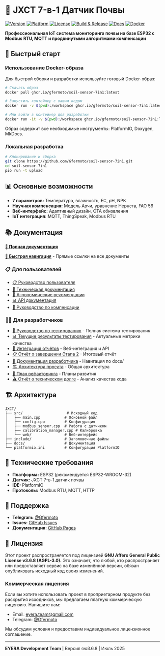 # 🌱 JXCT 7-в-1 Датчик Почвы

[![Version](https://img.shields.io/github/v/tag/Gfermoto/soil-sensor-7in1?color=blue&label=version)](https://github.com/Gfermoto/soil-sensor-7in1/releases)
[![Platform](https://img.shields.io/badge/platform-ESP32-green.svg)](https://www.espressif.com/en/products/socs/esp32)
[![License](https://img.shields.io/github/license/Gfermoto/soil-sensor-7in1?color=yellow&label=license)](LICENSE)
[![Build & Release](https://github.com/Gfermoto/soil-sensor-7in1/actions/workflows/firmware_release.yml/badge.svg)](https://github.com/Gfermoto/soil-sensor-7in1/actions/workflows/firmware_release.yml)
[![Docs](https://github.com/Gfermoto/soil-sensor-7in1/actions/workflows/pages.yml/badge.svg?branch=main)](https://github.com/Gfermoto/soil-sensor-7in1/actions/workflows/pages.yml)
[![Docker](https://img.shields.io/github/v/release/Gfermoto/soil-sensor-7in1?label=docker&color=blue)](https://github.com/Gfermoto/soil-sensor-7in1/packages)

**Профессиональная IoT система мониторинга почвы на базе ESP32 с Modbus RTU, MQTT и продвинутыми алгоритмами компенсации**

## 🚀 Быстрый старт

### Использование Docker-образа

Для быстрой сборки и разработки используйте готовый Docker-образ:

```bash
# Скачать образ
docker pull ghcr.io/gfermoto/soil-sensor-7in1:latest

# Запустить контейнер с вашим кодом
docker run -v $(pwd):/workspace ghcr.io/gfermoto/soil-sensor-7in1:latest pio run

# Или войти в контейнер для разработки
docker run -it -v $(pwd):/workspace ghcr.io/gfermoto/soil-sensor-7in1:latest bash
```

Образ содержит все необходимые инструменты: PlatformIO, Doxygen, MkDocs.

### Локальная разработка

```bash
# Клонирование и сборка
git clone https://github.com/Gfermoto/soil-sensor-7in1.git
cd soil-sensor-7in1
pio run -t upload
```

## 📊 Основные возможности

- **7 параметров:** Температура, влажность, EC, pH, NPK
- **Научная компенсация:** Модель Арчи, уравнение Нернста, FAO 56
- **Веб-интерфейс:** Адаптивный дизайн, OTA обновления
- **IoT интеграция:** MQTT, ThingSpeak, Modbus RTU

## 📚 Документация

**[📖 Полная документация](https://gfermoto.github.io/soil-sensor-7in1/)**

**[🧭 Быстрая навигация](docs/NAVIGATION.md)** - Прямые ссылки на все документы

### 📋 Для пользователей
- [📋 Руководство пользователя](docs/manuals/USER_GUIDE.md)
- [🔧 Техническая документация](docs/manuals/TECHNICAL_DOCS.md)
- [🌱 Агрономические рекомендации](docs/manuals/AGRO_RECOMMENDATIONS.md)
- [📊 API документация](docs/manuals/API.md)
- [🔬 Руководство по компенсации](docs/manuals/COMPENSATION_GUIDE.md)

### 👨‍💻 Для разработчиков
- [🧪 Руководство по тестированию](docs/TESTING_GUIDE.md) - Полная система тестирования
- [📊 Текущие результаты тестирования](docs/CURRENT_TEST_RESULTS.md) - Актуальные метрики качества
- [🔄 Интеграция отчётов](docs/REPORTS_INTEGRATION.md) - Веб-интеграция и API
- [📋 Отчёт о завершении Этапа 2](docs/STAGE_2_COMPLETION_REPORT.md) - Итоговый отчёт
- [📖 Документация разработчика](docs/README.md) - Навигация по docs/
- [🏗️ Архитектура проекта](docs/dev/ARCH_OVERALL.md) - Общая архитектура
- [🔧 План рефакторинга](docs/dev/QA_REFACTORING_PLAN_2025H2.md) - Планы развития
- [⚠️ Отчёт о техническом долге](docs/dev/TECH_DEBT_REPORT_2025-06.md) - Анализ качества кода

## 🏗️ Архитектура

```
JXCT/
├── src/                    # Исходный код
│   ├── main.cpp           # Основной файл
│   ├── config.cpp         # Конфигурация
│   ├── modbus_sensor.cpp  # Работа с датчиком
│   ├── calibration_manager.cpp # Калибровка
│   └── web/               # Веб-интерфейс
├── include/               # Заголовочные файлы
├── docs/                  # Документация
└── platformio.ini         # Конфигурация PlatformIO
```

## 🔧 Технические требования

- **Платформа:** ESP32 (рекомендуется ESP32-WROOM-32)
- **Датчик:** JXCT 7-в-1 датчик почвы
- **IDE:** PlatformIO
- **Протоколы:** Modbus RTU, MQTT, HTTP

## 🤝 Поддержка

- **Telegram:** [@Gfermoto](https://t.me/Gfermoto)
- **Issues:** [GitHub Issues](https://github.com/Gfermoto/soil-sensor-7in1/issues)
- **Документация:** [GitHub Pages](https://gfermoto.github.io/soil-sensor-7in1/)

## 📄 Лицензия

Этот проект распространяется под лицензией **GNU Affero General Public License v3.6.8 (AGPL-3.0)**. Это означает, что любой, кто распространяет или предоставляет сервис на базе изменённой версии, обязан опубликовать исходный код своих изменений.

### Коммерческая лицензия

Если вы хотите использовать проект в проприетарном продукте без раскрытия исходников, мы предлагаем платную коммерческую лицензию. Напишите нам:

- Email: eyera.team@gmail.com
- Telegram: [@Gfermoto](https://t.me/Gfermoto)

Мы обсудим условия и предоставим индивидуальное лицензионное соглашение.

---

**EYERA Development Team** | Версия яю3 . 6 . 8 
 
  | Июль 2025
